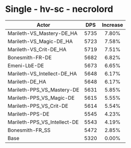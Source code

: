 # Single - hv-sc - necrolord
| Actor | DPS | Increase |
|---|:---:|:---:|
|Marileth-VS_Mastery-DE_HA|5735|7.80%|
|Marileth-VS_Magic-DE_HA|5723|7.58%|
|Marileth-VS_Crit-DE_HA|5719|7.51%|
|Bonesmith-FR-DE|5682|6.82%|
|Emeni-LbE-DE|5673|6.65%|
|Marileth-VS_Intellect-DE_HA|5648|6.17%|
|Marileth-DE_HA|5648|6.17%|
|Marileth-PPS_VS_Mastery-DE|5631|5.85%|
|Marileth-PPS_VS_Magic-DE|5615|5.55%|
|Marileth-PPS_VS_Crit-DE|5614|5.54%|
|Marileth-PPS-DE|5545|4.23%|
|Marileth-PPS_VS_Intellect-DE|5543|4.19%|
|Bonesmith-FR_SS|5472|2.85%|
|Base|5320|0.00%|
